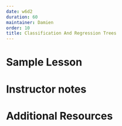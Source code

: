 ```yaml
---
date: w6d2
duration: 60
maintainer: Damien
order: 10
title: Classification And Regression Trees
---
```


# Sample Lesson

# Instructor notes

# Additional Resources
